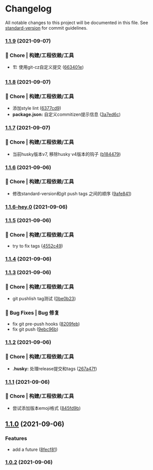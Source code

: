 # Changelog

All notable changes to this project will be documented in this file. See [standard-version](https://github.com/conventional-changelog/standard-version) for commit guidelines.

### [1.1.9](https://github.com/CaptainJack-Git/lint-test/compare/v1.1.8...v1.1.9) (2021-09-07)


### 🚀 Chore | 构建/工程依赖/工具

* 🏗 使用git-cz自定义提交 ([663401e](https://github.com/CaptainJack-Git/lint-test/commit/663401eecb50510479b062af893393b551292760))

### [1.1.8](https://github.com/CaptainJack-Git/lint-test/compare/v1.1.7...v1.1.8) (2021-09-07)


### 🚀 Chore | 构建/工程依赖/工具

* 添加style lint ([6377cd9](https://github.com/CaptainJack-Git/lint-test/commit/6377cd917da1f254296ea00a668e38bdf1b2b2da))
* **package.json:** 自定义commitizen提示信息 ([3a7ed6c](https://github.com/CaptainJack-Git/lint-test/commit/3a7ed6cf1de5929e9f701fc9a5720356eb3029cd))

### [1.1.7](https://github.com/CaptainJack-Git/lint-test/compare/v1.1.6...v1.1.7) (2021-09-07)


### 🚀 Chore | 构建/工程依赖/工具

* 当前husky版本v7, 移除husky v4版本的钩子 ([b184479](https://github.com/CaptainJack-Git/lint-test/commit/b1844793e8757fe29bbf01a57ff86b91f6b82d99))

### [1.1.6](https://github.com/CaptainJack-Git/lint-test/compare/v1.1.6-hey.0...v1.1.6) (2021-09-06)


### 🚀 Chore | 构建/工程依赖/工具

* 修改standard-version和git push tags 之间的顺序 ([9afe841](https://github.com/CaptainJack-Git/lint-test/commit/9afe84196da292da0255db61aeb8d50fb6d6b7d7))

### [1.1.6-hey.0](https://github.com/CaptainJack-Git/lint-test/compare/v1.1.5...v1.1.6-hey.0) (2021-09-06)

### [1.1.5](https://github.com/CaptainJack-Git/lint-test/compare/v1.1.4...v1.1.5) (2021-09-06)


### 🚀 Chore | 构建/工程依赖/工具

* try to fix tags ([4552c49](https://github.com/CaptainJack-Git/lint-test/commit/4552c49e91ff904b4735eaea98c7fb646590b991))

### [1.1.4](https://github.com/CaptainJack-Git/lint-test/compare/v1.1.3...v1.1.4) (2021-09-06)

### [1.1.3](https://github.com/CaptainJack-Git/lint-test/compare/v1.1.2...v1.1.3) (2021-09-06)


### 🚀 Chore | 构建/工程依赖/工具

* git pushlish tag测试 ([0be0b23](https://github.com/CaptainJack-Git/lint-test/commit/0be0b23c274bb94488ef56cc9f15e0db7149cf4c))


### 🐛 Bug Fixes | Bug 修复

* fix git pre-push hooks ([8209feb](https://github.com/CaptainJack-Git/lint-test/commit/8209feb9eadaff9185b865ab7a9c3e74e30682eb))
* fix git push ([9ebc96b](https://github.com/CaptainJack-Git/lint-test/commit/9ebc96bceb72bf2b1a39a27b4d1ebba761494612))

### [1.1.2](https://github.com/CaptainJack-Git/lint-test/compare/v1.1.1...v1.1.2) (2021-09-06)


### 🚀 Chore | 构建/工程依赖/工具

* **.husky:** 处理release提交和tags ([267a47f](https://github.com/CaptainJack-Git/lint-test/commit/267a47f8aa2be7d9621a4d2bd7c50209dc1773a2))

### [1.1.1](https://github.com/CaptainJack-Git/lint-test/compare/v1.1.0...v1.1.1) (2021-09-06)


### 🚀 Chore | 构建/工程依赖/工具

* 尝试添加版本emoji格式 ([845fd9b](https://github.com/CaptainJack-Git/lint-test/commit/845fd9bc85d4cc23f3eab27d6ed931bb59bffec6))

## [1.1.0](https://github.com/CaptainJack-Git/lint-test/compare/v1.0.2...v1.1.0) (2021-09-06)


### Features

* add a future ([8fecf81](https://github.com/CaptainJack-Git/lint-test/commit/8fecf8176f26970aff89f97bd2f21b0f873f344c))

### [1.0.2](https://github.com/CaptainJack-Git/lint-test/compare/v1.0.1...v1.0.2) (2021-09-06)
